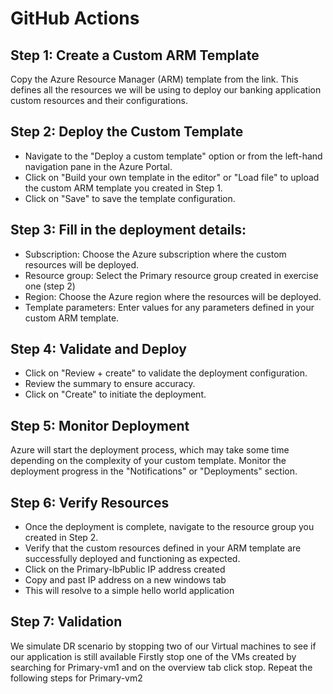 # GitHub Actions

## Step 1: Create a Custom ARM Template
Copy  the Azure Resource Manager (ARM) template from the link. This  defines all the resources we will be using to deploy our banking application custom resources and their configurations.


## Step 2: Deploy the Custom Template
* Navigate to the "Deploy a custom template" option or from the left-hand navigation pane in the Azure Portal.
* Click on "Build your own template in the editor" or "Load file" to upload the custom ARM template you created in Step 1.
* Click on "Save" to save the template configuration.

## Step 3: Fill in the deployment details:
* Subscription: Choose the Azure subscription where the custom resources will be deployed.
* Resource group: Select the Primary resource group  created in exercise one (step 2) 
* Region: Choose the Azure region where the resources will be deployed.
* Template parameters: Enter values for any parameters defined in your custom ARM template.

## Step 4: Validate and Deploy
* Click on "Review + create" to validate the deployment configuration.
* Review the summary to ensure accuracy.
* Click on "Create" to initiate the deployment.


## Step 5: Monitor Deployment
Azure will start the deployment process, which may take some time depending on the complexity of your custom template.
Monitor the deployment progress in the "Notifications" or "Deployments" section.

## Step 6: Verify Resources
* Once the deployment is complete, navigate to the resource group you created in Step 2.
* Verify that the custom resources defined in your ARM template are successfully deployed and functioning as expected.
* Click on the Primary-lbPublic IP address created
* Copy and past IP address on a new windows tab
* This will resolve to a simple hello world application

## Step 7: Validation
We simulate DR scenario by stopping two of our Virtual machines to see if our application is still available 
Firstly stop one of the VMs created by searching for Primary-vm1 and on the overview tab click stop.
Repeat the following steps for Primary-vm2

